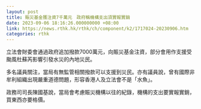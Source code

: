 ```yaml
---
layout: post
title: 賑災基金獲注資7千萬元　政府稱機構支出須實報實銷
date: 2023-09-06 18:16:26.000000000 +08:00
link: https://news.rthk.hk/rthk/ch/component/k2/1717024-20230906.htm
categories: rthk
---
```


立法會財委會通過政府追加撥款7000萬元，向賑災基金注資，部分會用作支援受颱風杜蘇芮影響引發水災的內地災民。

多名議員關注，當局有無監管相關撥款可以支援到災民。亦有議員說，曾有國際非牟利組織出現嚴重道德問題，形容香港人及立法會不是「水魚」。

政務司司長陳國基說，當局會考慮賑災機構以往的紀錄，機構的支出要實報實銷，買東西亦要格價。
